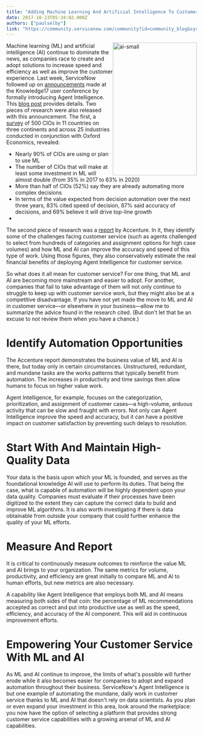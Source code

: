 ```yaml
---
title: "Adding Machine Learning And Artificial Intelligence To Customer Service"
date: 2017-10-23T05:34:02.000Z
authors: ["paulselby"]
link: "https://community.servicenow.com/community?id=community_blog&sys_id=606d6a29dbd0dbc01dcaf3231f9619d7"
---
```

<p><img alt="ai-small" class="wp-image-2143 alignright" height="351" src="https://insightsincustomerservice.files.wordpress.com/2017/10/ai-small.png" style="float: right;" width="222"/>Machine learning (ML) and artificial intelligence (AI) continue to dominate the news, as companies race to create and adopt solutions to increase speed and efficiency as well as improve the customer experience. Last week, ServiceNow followed up on <a title="ww.servicenow.com/company/media/press-room/servicenow-launches-intelligent-automation-engine.html" href="https://www.servicenow.com/company/media/press-room/servicenow-launches-intelligent-automation-engine.html" rel="noopener" target="_blank">announcements</a> made at the Knowledge17 user conference by formally introducing Agent Intelligence. This <a title="ervicematters.servicenow.com/2017/10/17/meet-servicenow-agent-intelligence-machine-learning-for-everyday-work/" href="https://servicematters.servicenow.com/2017/10/17/meet-servicenow-agent-intelligence-machine-learning-for-everyday-work/" rel="noopener" target="_blank">blog post</a> provides details. Two pieces of research were also released with this announcement. The first, a <a title="ww.servicenow.com/c-suite/cio/global-study.html" href="https://www.servicenow.com/c-suite/cio/global-study.html" rel="noopener" target="_blank">survey</a> of 500 CIOs in 11 countries on three continents and across 25 industries conducted in conjunction with Oxford Economics, revealed:</p><p></p><ul><li>Nearly 90% of CIOs are using or plan to use ML</li><li>The number of CIOs that will make at least some investment in ML will almost double (from 35% in 2017 to 63% in 2020)</li><li>More than half of CIOs (52%) say they are already automating more complex decisions</li><li>In terms of the value expected from decision automation over the next three years, 83% cited speed of decision, 87% said accuracy of decisions, and 69% believe it will drive top-line growth</li><li></li></ul><p>The second piece of research was a <a title="ww.servicenow.com/lpayr/agent-intelligence.html" href="https://www.servicenow.com/lpayr/agent-intelligence.html">report</a> by Accenture. In it, they identify some of the challenges facing customer service (such as agents challenged to select from hundreds of categories and assignment options for high case volumes) and how ML and AI can improve the accuracy and speed of this type of work. Using those figures, they also conservatively estimate the real financial benefits of deploying Agent Intelligence for customer service.</p><p></p><p>So what does it all mean for customer service? For one thing, that ML and AI are becoming more mainstream and easier to adopt. For another, companies that fail to take advantage of them will not only continue to struggle to keep up with customer service work, but they might also be at a competitive disadvantage. If you have not yet made the move to ML and AI in customer service—or elsewhere in your business—allow me to summarize the advice found in the research cited. (But don't let that be an excuse to not review them when you have a chance.)</p><p></p><h1>Identify Automation Opportunities</h1><p>The Accenture report demonstrates the business value of ML and AI is there, but today only in certain circumstances. Unstructured, redundant, and mundane tasks are the works patterns that typically benefit from automation. The increases in productivity and time savings then allow humans to focus on higher value work.</p><p></p><p>Agent Intelligence, for example, focuses on the categorization, prioritization, and assignment of customer cases—a high-volume, arduous activity that can be slow and fraught with errors. Not only can Agent Intelligence improve the speed and accuracy, but it can have a positive impact on customer satisfaction by preventing such delays to resolution.</p><p></p><h1>Start With And Maintain High-Quality Data</h1><p>Your data is the basis upon which your ML is founded, and serves as the foundational knowledge AI will use to perform its duties. That being the case, what is capable of automation will be highly dependent upon your data quality. Companies must evaluate if their processes have been digitized to the extent they can capture the correct data to build and improve ML algorithms. It is also worth investigating if there is data obtainable from outside your company that could further enhance the quality of your ML efforts.</p><p></p><h1>Measure And Report</h1><p>It is critical to continuously measure outcomes to reinforce the value ML and AI brings to your organization. The same metrics for volume, productivity, and efficiency are great initially to compare ML and AI to human efforts, but new metrics are also necessary.</p><p></p><p>A capability like Agent Intelligence that employs both ML and AI means measuring both sides of that coin: the percentage of ML recommendations accepted as correct and put into productive use as well as the speed, efficiency, and accuracy of the AI component. This will aid in continuous improvement efforts.</p><p></p><h1>Empowering Your Customer Service With ML and AI</h1><p>As ML and AI continue to improve, the limits of what's possible will further erode while it also becomes easier for companies to adopt and expand automation throughout their business. ServiceNow's Agent Intelligence is but one example of automating the mundane, daily work in customer service thanks to ML and AI that doesn't rely on data scientists. As you plan or even expand your investment in this area, look around the marketplace: you now have the option of selecting a platform that provides strong customer service capabilities with a growing arsenal of ML and AI capabilities.</p>